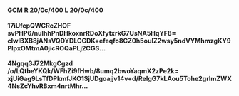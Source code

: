 #### GCM R 20/0c/400 L 20/0c/400
**17iUfcpQWCRcZHOF**<br/>**svPHP6/nuIhhPnDHkoxnrRDoXfytxrkG7UsNA5HqYF8=**<br/>**clwIBXB8jANsVQDYDLCGDK+efeqfo8CZ0h5ouIZ2wsy5ndVYMhmzgKY9PlpxOMtmA0jicROQaPLj2CGS...**<br/><br/>
**4Ngqq3J72MkgCgzd**<br/>**/o/LQtbeYKQk/WFhZi9fHwb/8umq2bwoYaqmX2zPe2k=**<br/>**xjUiGag9LsTfDPkmfJKO1SjUDgoajjv14v+d/RelgG7kLAou5Tohe2grImZWX4NsZcYhvRBxm4nrtMhr...**
